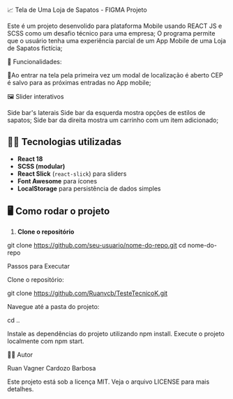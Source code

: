 📈 Tela de Uma Loja de Sapatos - FIGMA Projeto

Este é um projeto desenvolido para plataforma Mobile usando REACT JS e SCSS como um desafio técnico para uma empresa; O programa permite que o usuário tenha uma experiência parcial de um App Mobile de uma Loja de Sapatos fictícia;

🚀 Funcionalidades:

📍Ao entrar na tela pela primeira vez um modal de localização é aberto
  CEP é salvo para as próximas entradas no App mobile;

 🖼️ Slider interativos

  Side bar's laterais
  Side bar da esquerda mostra opções de estilos de sapatos;
  Side bar da direita mostra um carrinho com um item adicionado;

## 🧑‍💻 Tecnologias utilizadas

- **React 18**
- **SCSS (modular)**
- **React Slick** (`react-slick`) para sliders
- **Font Awesome** para ícones
- **LocalStorage** para persistência de dados simples


## 🖥️ Como rodar o projeto

1. **Clone o repositório**

git clone https://github.com/seu-usuario/nome-do-repo.git
cd nome-do-repo

Passos para Executar

Clone o repositório:

git clone 
https://github.com/Ruanvcb/TesteTecnicoK.git

Navegue até a pasta do projeto:

cd ..

Instale as dependências do projeto utilizando npm install.
Execute o projeto localmente com npm start.

👨‍💻 Autor

Ruan Vagner Cardozo Barbosa

Este projeto está sob a licença MIT. Veja o arquivo LICENSE para mais detalhes.

